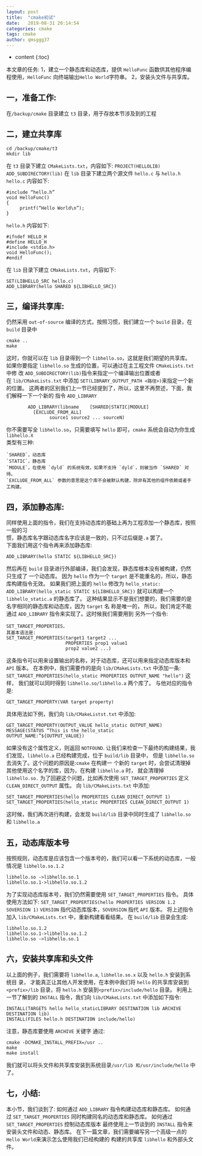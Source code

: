 ```yaml
---
layout: post
title:  "cmake初试"
date:   2019-08-31 20:14:54
categories: cmake
tags: cmake
author: qmsggg37
---
```


* content
{:toc}

本文章的任务:
1，建立一个静态库和动态库，提供 `HelloFunc` 函数供其他程序编程使用，`HelloFunc` 向终端输出`Hello World`字符串。
2，安装头文件与共享库。

## 一，准备工作:
在`/backup/cmake` 目录建立 `t3` 目录，用于存放本节涉及到的工程
## 二，建立共享库
```
cd /backup/cmake/t3
mkdir lib
```
在 `t3` 目录下建立 `CMakeLists.txt`，内容如下: `PROJECT(HELLOLIB) ADD_SUBDIRECTORY(lib)`
在 `lib` 目录下建立两个源文件 `hello.c` 与 `hello.h hello.c` 内容如下:
```
#include “hello.h”
void HelloFunc()
{
     printf(“Hello World\n”);
}
```
`hello.h` 内容如下: 
```
#ifndef HELLO_H 
#define HELLO_H 
#include <stdio.h> 
void HelloFunc(); 
#endif
```
在 `lib` 目录下建立 `CMakeLists.txt`，内容如下:
```
SET(LIBHELLO_SRC hello.c)
ADD_LIBRARY(hello SHARED ${LIBHELLO_SRC})
```
## 三，编译共享库:
仍然采用 `out-of-source` 编译的方式，按照习惯，我们建立一个 `build` 目录，在 `build`
目录中
```
cmake ..
make
```
这时，你就可以在 `lib` 目录得到一个 `libhello.so`，这就是我们期望的共享库。
如果你要指定 `libhello.so` 生成的位置，可以通过在主工程文件 `CMakeLists.txt` 中修 
改 `ADD_SUBDIRECTORY(lib)`指令来指定一个编译输出位置或者  
在 `lib/CMakeLists.txt` 中添加 `SET(LIBRARY_OUTPUT_PATH <路径>)`来指定一个新的位置。
这两者的区别我们上一节已经提到了，所以，这里不再赘述，下面，我们解释一下一个新的 指令 `ADD_LIBRARY`
```
        ADD_LIBRARY(libname    [SHARED|STATIC|MODULE]
          [EXCLUDE_FROM_ALL]
                source1 source2 ... sourceN)
```
你不需要写全 `libhello.so`，只需要填写 `hello` 即可，`cmake` 系统会自动为你生成 `libhello.X`  
类型有三种:  
```
`SHARED`，动态库
`STATIC`，静态库
`MODULE`，在使用 `dyld` 的系统有效，如果不支持 `dyld`，则被当作 `SHARED` 对待。
`EXCLUDE_FROM_ALL` 参数的意思是这个库不会被默认构建，除非有其他的组件依赖或者手 工构建。
```
## 四，添加静态库:
同样使用上面的指令，我们在支持动态库的基础上再为工程添加一个静态库，按照一般的习  
惯，静态库名字跟动态库名字应该是一致的，只不过后缀是`.a` 罢了。  
下面我们用这个指令再来添加静态库:  
```
ADD_LIBRARY(hello STATIC ${LIBHELLO_SRC})
```
然后再在 `build` 目录进行外部编译，我们会发现，静态库根本没有被构建，仍然只生成了 一个动态库。
因为 `hello` 作为一个 `target` 是不能重名的，所以，静态库构建指令无效。
如果我们把上面的 `hello` 修改为 `hello_static: ADD_LIBRARY(hello_static STATIC ${LIBHELLO_SRC})`
就可以构建一个 `libhello_static.a` 的静态库了。
这种结果显示不是我们想要的，我们需要的是名字相同的静态库和动态库，因为 `target` 名 称是唯一的，
所以，我们肯定不能通过 `ADD_LIBRARY` 指令来实现了。这时候我们需要用到 另外一个指令:
```
SET_TARGET_PROPERTIES，
其基本语法是: 
SET_TARGET_PROPERTIES(target1 target2 ...
                      PROPERTIES prop1 value1
                      prop2 value2 ...)
```
这条指令可以用来设置输出的名称，对于动态库，还可以用来指定动态库版本和 `API` 版本。
在本例中，我们需要作的是向 `lib/CMakeLists.txt` 中添加一条: `SET_TARGET_PROPERTIES(hello_static PROPERTIES OUTPUT_NAME "hello")` 这样，
我们就可以同时得到 `libhello.so/libhello.a` 两个库了。
与他对应的指令是:
```
GET_TARGET_PROPERTY(VAR target property)
```
具体用法如下例，我们向 `lib/CMakeListst.txt` 中添加:
```
GET_TARGET_PROPERTY(OUTPUT_VALUE hello_static OUTPUT_NAME)
MESSAGE(STATUS “This is the hello_static
OUTPUT_NAME:”${OUTPUT_VALUE})
```
如果没有这个属性定义，则返回 `NOTFOUND`.
让我们来检查一下最终的构建结果，我们发现，`libhello.a` 已经构建完成，位于 `build/lib` 目录中，
但是 `libhello.so` 去消失了。这个问题的原因是:`cmake` 在构建一
个新的 `target` 时，会尝试清理掉其他使用这个名字的库，因为，在构建 `libhello.a` 时， 就会清理掉 `libhello.so.`
为了回避这个问题，比如再次使用 `SET_TARGET_PROPERTIES` 定义 `CLEAN_DIRECT_OUTPUT` 属性。
向 `lib/CMakeLists.txt` 中添加:
```
SET_TARGET_PROPERTIES(hello PROPERTIES CLEAN_DIRECT_OUTPUT 1)
SET_TARGET_PROPERTIES(hello_static PROPERTIES CLEAN_DIRECT_OUTPUT 1)
```
这时候，我们再次进行构建，会发现 `build/lib` 目录中同时生成了 `libhello.so` 和 `libhello.a`
## 五，动态库版本号 
按照规则，动态库是应该包含一个版本号的，我们可以看一下系统的动态库，一般情况是 `libhello.so.1.2`
```
libhello.so ->libhello.so.1
libhello.so.1->libhello.so.1.2
```
为了实现动态库版本号，我们仍然需要使用 `SET_TARGET_PROPERTIES` 指令。 具体使用方法如下:
`SET_TARGET_PROPERTIES(hello PROPERTIES VERSION 1.2 SOVERSION 1)`  `VERSION` 指代动态库版本，`SOVERSION` 指代 `API` 版本。
将上述指令加入 `lib/CMakeLists.txt` 中，重新构建看看结果。 在 `build/lib` 目录会生成:
```
libhello.so.1.2
libhello.so.1->libhello.so.1.2
libhello.so ->libhello.so.1
```
## 六，安装共享库和头文件
以上面的例子，我们需要将 `libhello.a`, `libhello.so.x` 以及 `hello.h` 安装到系统目 录，
才能真正让其他人开发使用，在本例中我们将 `hello` 的共享库安装到`<prefix>/lib` 目录，将 `hello.h` 安装到`<prefix>/include/hello` 目录。
利用上一节了解到的 `INSTALL` 指令，我们向 `lib/CMakeLists.txt` 中添加如下指令: 
```
INSTALL(TARGETS hello hello_staticLIBRARY DESTINATION lib ARCHIVE DESTINATION lib)
INSTALL(FILES hello.h DESTINATION include/hello)
```
注意，静态库要使用 `ARCHIVE` 关键字
通过:
```
cmake -DCMAKE_INSTALL_PREFIX=/usr ..
make
make install
```
我们就可以将头文件和共享库安装到系统目录`/usr/lib 和/usr/include/hello` 中了。
## 七，小结:
本小节，我们谈到了:
如何通过 `ADD_LIBRARY` 指令构建动态库和静态库。
如何通过 `SET_TARGET_PROPERTIES` 同时构建同名的动态库和静态库。 如何通过 `SET_TARGET_PROPERTIES` 控制动态库版本 
最终使用上一节谈到的 `INSTALL` 指令来安装头文件和动态、静态库。
在下一篇文章，我们需要编写另一个高级一点的`Hello World`来演示怎么使用我们已经构建的 构建的共享库 `libhello` 和外部头文件。
